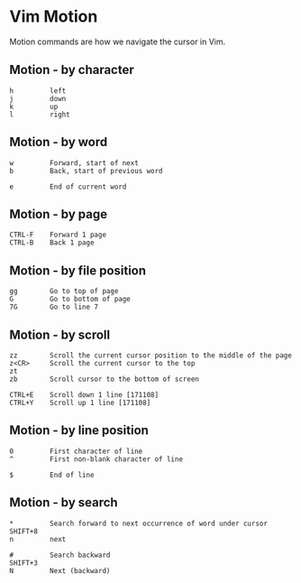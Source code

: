 # Vim Motion

Motion commands are how we navigate the cursor in Vim.

## Motion - by character
```
h         left
j         down
k         up
l         right
```

## Motion - by word
```
w         Forward, start of next
b         Back, start of previous word

e         End of current word
```

## Motion - by page
```
CTRL-F    Forward 1 page
CTRL-B    Back 1 page
```


## Motion - by file position
```
gg        Go to top of page
G         Go to bottom of page
7G        Go to line 7
```

## Motion - by scroll
```
zz        Scroll the current cursor position to the middle of the page
z<CR>     Scroll the current cursor to the top
zt
zb        Scroll cursor to the bottom of screen

CTRL+E    Scroll down 1 line [171108]
CTRL+Y    Scroll up 1 line [171108]
```



## Motion - by line position
```
0         First character of line
^         First non-blank character of line

$         End of line
```

## Motion - by search
```
*         Search forward to next occurrence of word under cursor
SHIFT+8
n         next

#         Search backward
SHIFT+3
N         Next (backward)
```
